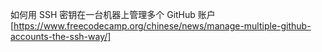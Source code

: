 如何用 SSH 密钥在一台机器上管理多个 GitHub 账户
[https://www.freecodecamp.org/chinese/news/manage-multiple-github-accounts-the-ssh-way/]

